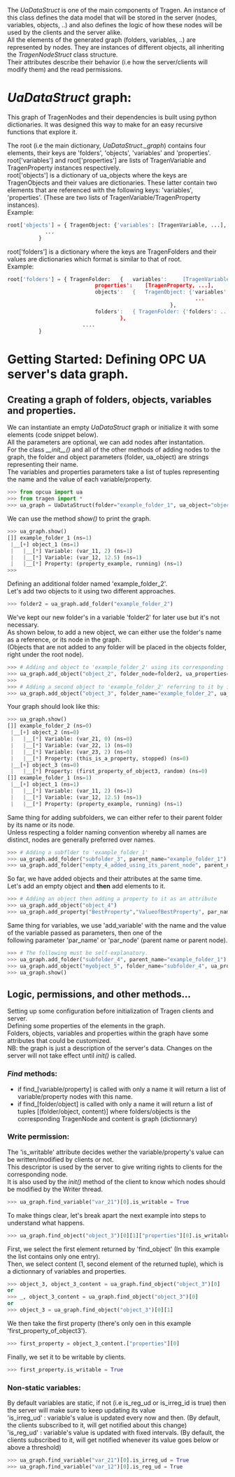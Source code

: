   
The *UaDataStruct* is one of the main components of Tragen. An instance of this class defines the data model that will be stored in the server (nodes, variables, objects, ..) and also defines the logic of how these nodes will be used by the clients and the server alike.    
All the elements of the generated graph (folders, variables, ..) are represented by nodes. They are instances of different objects, all inheriting the *TragenNodeStruct* class structure.    
Their attributes describe their behavior (i.e how the server/clients will modify them) and the read permissions.    
  
# *UaDataStruct* graph:  
  
This graph of TragenNodes and their dependencies is built using python dictionaries. It was designed this way to make for an easy recursive functions that explore it.    
    
The root (i.e the main dictionary, *UaDataStruct.\_graph*) contains four elements, their keys are 'folders', 'objects', 'variables' and 'properties'.    
root['variables'] and root['properties'] are lists of TragenVariable and TragenProperty instances respectively.    
root['objects'] is a dictionary of ua\_objects where the keys are TragenObjects and their values are dictionaries. These latter contain two elements that are referenced with the following keys: 'variables', 'properties'. (These are two lists of TragenVariable/TragenProperty instances).    
Example:    
```python
root['objects']	= {	TragenObject: {'variables': [TragenVariable, ...], 'properties': [TragenProperty, ...]}    
			...    
		  }    
```
  
root['folders'] is a dictionary where the keys are TragenFolders and their values are dictionaries which format is similar to that of root.  
Example:  
```python
root['folders'] = {	TragenFolder:	{	variables': 	[TragenVariable, ...],   
				    		properties': 	[TragenProperty, ...],  
				    		objects':	{	TragenObject: {'variables': [TragenVariable, ...], 'properties': [TragenProperty, ...]}   
                                            				...  
                                          			},  
				    		folders': 	{ TragenFolder: {'folders': ..., 'objects': ..., 'variables': ..., 'properties': ...}}  
                                  	},  
                    	....  
		  }  
```
  
  
# Getting Started: Defining OPC UA server's data graph.  
  
## Creating a graph of folders, objects, variables and properties.  
  
We can instantiate an empty *UaDataStruct* graph or initialize it with some elements (code snippet below).  
All the parameters are optional, we can add nodes after instantation.  
For the class *\_\_init\_\_()* and all of the other methods of adding nodes to the graph, the folder and object parameters (folder, ua\_object) are strings representing their name.  
The variables and properties parameters take a list of tuples representing the name and the value of each variable/property.  
```python  
>>> from opcua import ua  
>>> from tragen import *  
>>> ua_graph = UaDataStruct(folder="example_folder_1", ua_object="object_1", ua_variables=[("var_11",02),("var_12",12.5)], ua_properties=[("property_example","running")])  
```  
We can use the method *show()* to print the graph.      
```python  
>>> ua_graph.show()  
[]] example_folder_1 (ns=1)  
 |__[+] object_1 (ns=1)  
 |   |__[*] Variable: (var_11, 2) (ns=1)  
 |   |__[*] Variable: (var_12, 12.5) (ns=1)  
 |   |__[*] Property: (property_example, running) (ns=1)  
>>>  
```  
  
Defining an additional folder named 'example\_folder\_2'.  
Let's add two objects to it using two different approaches.  
```python  
>>> folder2 = ua_graph.add_folder("example_folder_2")   
```  
We've kept our new folder's in a variable 'folder2' for later use but it's not necessary.  
As shown below, to add a new object, we can either use the folder's name as a reference, or its node in the graph.  
(Objects that are not added to any folder will be placed in the objects folder, right under the root node).  
```python  
>>> # Adding and object to 'example_folder_2' using its corresponding folder node  
>>> ua_graph.add_object("object_2", folder_node=folder2, ua_properties=[("this_is_a_property","stopped")], ua_variables=[("var_21",0),("var_22", 1), ("var_23", 2)])  
>>>   
>>> # Adding a second object to 'example_folder_2' referring to it by its name  
>>> ua_graph.add_object("object_3", folder_name="example_folder_2", ua_properties=[("first_property_of_object3","random")])  
```  
Your graph should look like this:  
```python  
>>> ua_graph.show()  
[]] example_folder_2 (ns=0)  
 |__[+] object_2 (ns=0)  
 |   |__[*] Variable: (var_21, 0) (ns=0)  
 |   |__[*] Variable: (var_22, 1) (ns=0)  
 |   |__[*] Variable: (var_23, 2) (ns=0)  
 |   |__[*] Property: (this_is_a_property, stopped) (ns=0)  
 |__[+] object_3 (ns=0)  
 |   |__[*] Property: (first_property_of_object3, random) (ns=0)  
[]] example_folder_1 (ns=1)  
 |__[+] object_1 (ns=1)  
 |   |__[*] Variable: (var_11, 2) (ns=1)  
 |   |__[*] Variable: (var_12, 12.5) (ns=1)  
 |   |__[*] Property: (property_example, running) (ns=1)  
```  
Same thing for adding subfolders, we can either refer to their parent folder by its name or its node.  
Unless respecting a folder naming convention whereby all names are distinct, nodes are generally preferred over names.  
```python   
>>> # Adding a subflder to 'example_folder_1'  
>>> ua_graph.add_folder("subfolder_3", parent_name="example_folder_1")  
>>> ua_graph.add_folder("empty_4_added_using_its_parent_node", parent_node=folder2)  
```  
  
So far, we have added objects and their attributes at the same time.  
Let's add an empty object and **then** add elements to it.  
```python  
>>> # Adding an object then adding a property to it as an attribute  
>>> ua_graph.add_object("object_4")  
>>> ua_graph.add_property("BestProperty","ValueofBestProperty", par_name="object_4")  
```  
Same thing for variables, we use 'add\_variable' with the name and the value of the variable passed as parameters, then one of the  
following parameter 'par\_name' or 'par\_node' (parent name or parent node).  
  
```python  
>>> # The following must be self-explanatory.  
>>> ua_graph.add_folder("subfolder_4", parent_name="example_folder_1")  
>>> ua_graph.add_object("myobject_5", folder_name="subfolder_4", ua_properties=[("AnotherProperty", "random_value")])  
>>> ua_graph.show()  
```  
      
## Logic, permissions, and other methods...  
  
Setting up some configuration before initialization of Tragen clients and server.  
Defining some properties of the elements in the graph.  
Folders, objects, variables and properties within the graph have some attributes that could be customized.  
NB: the graph is just a description of the server's data. Changes on the server will not take effect until *init()* is called.  
      
### *Find* methods:  
  
* if find\_[variable/property] is called with only a name it will return a list of variable/property nodes with this name.  
* if find\_[folder/object] is called with only a name it will return a list of tuples [(folder/object, content)] where folders/objects is the corresponding TragenNode and content is graph (dictionnary)  
      
### Write permission:  
The 'is\_writable' attribute decides wether the variable/property's value can be written/modified by clients or not.  
This descriptor is used by the server to give writing rights to clients for the corresponding node.   
It is also used by the *init()* method of the client to know which nodes should be modified by the Writer thread.  
```python  
>>> ua_graph.find_variable("var_21")[0].is_writable = True  
```  
  
To make things clear, let's break apart the next example into steps to understand what happens.  
```python  
>>> ua_graph.find_object("object_3")[0][1]["properties"][0].is_writable = True  
```  
First, we select the first element returned by 'find\_object' (In this example the list contains only one entry).    
Then, we select content (1, second element of the returned tuple), which is a dictionnary of variables and properties.  
```python  
>>> object_3, object_3_content = ua_graph.find_object("object_3")[0]
or 
>>> _, object_3_content = ua_graph.find_object("object_3")[0]
or 
>>> object_3 = ua_graph.find_object("object_3")[0][1]
```  
We then take the first property (there's only oen in this example 'first\_property\_of\_object3').  
```python  
>>> first_property = object_3_content.["properties"][0]
```  
Finally, we set it to be writable by clients.  
```python  
>>> first_property.is_writable = True  
```  

### Non-static variables:  
By default variables are static, if not (i.e is\_reg\_ud or is\_irreg\_id is true) then the server will make sure to keep updating its value  
'is\_irreg\_ud' : variable's value is updated every now and then. (By default, the clients subscribed to it, will get notified about this change)  
'is\_reg\_ud' : variable's value is updated with fixed intervals. (By default, the clients subscribed to it, will get notified whenever its value goes below or above a threshold)  
```python  
>>> ua_graph.find_variable("var_21")[0].is_irreg_ud = True  
>>> ua_graph.find_variable("var_12")[0].is_reg_ud = True  
```  
